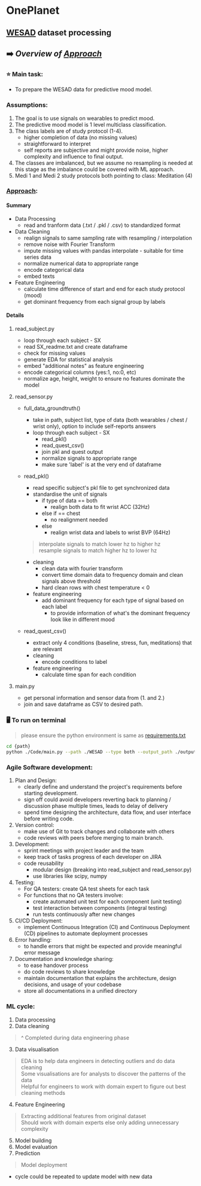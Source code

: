 # OnePlanet

## [WESAD] dataset processing
## ➡️ *Overview of [Approach]*

### ⭐️ Main task: 
* To prepare the WESAD data for predictive mood model.

### Assumptions:
1. The goal is to use signals on wearables to predict mood. 
2. The predictive mood model is 1 level multiclass classification.
3. The class labels are of study protocol (1-4).
    - higher completion of data (no missing values)
    - straightforward to interpret
    - self reports are subjective and might provide noise, higher complexity and influence to final output.
4. The classes are imbalanced, but we assume no resampling is needed at this stage as the imbalance could be covered with ML approach. 
5. Medi 1 and Medi 2 study protocols both pointing to class: Meditation (4)

### [Approach]: 

#### Summary
- Data Processing 
    - read and tranform data (.txt / .pkl / .csv) to standardized format
- Data Cleaning
    - realign signals to same sampling rate with resampling / interpolation
    - remove noise with Fourier Transform
    - impute missing values with pandas interpolate - suitable for time series data
    - normalize numerical data to appropriate range
    - encode categorical data
    - embed texts
- Feature Engineering
    - calculate time difference of start and end for each study protocol (mood)
    - get dominant frequency from each signal group by labels

#### Details
1. read_subject.py
    - loop through each subject - SX
    - read SX_readme.txt and create dataframe
    - check for missing values
    - generate EDA for statistical analysis
    - embed "additional notes" as feature engineering 
    - encode categorical columns (yes:1, no:0, etc)
    - normalize age, height, weight to ensure no features dominate the model

2. read_sensor.py
    - full_data_groundtruth()
        - take in path, subject list, type of data (both wearables / chest / wrist only), option to include self-reports answers
        - loop through each subject - SX
            - read_pkl()
            - read_quest_csv()
            - join pkl and quest output
            - normalize signals to appropriate range
            - make sure 'label' is at the very end of dataframe
    - read_pkl()
        - read specific subject's pkl file to get synchronized data
        - standardise the unit of signals
            - if type of data == both
                - realign both data to fit wrist ACC (32Hz)
            - else if == chest
                - no realignment needed
            - else 
                - realign wrist data and labels to wrist BVP (64Hz)

        > interpolate signals to match lower hz to higher hz\
        > resample signals to match higher hz to lower hz

        - cleaning
            - clean data with fourier transform
            - convert time domain data to frequency domain and clean signals above threshold
            - hard clean rows with chest temperature < 0
        - feature engineering
            - add dominant frequency for each type of signal based on each label
                - to provide information of what's the dominant frequency look like in different mood
    - read_quest_csv()
        - extract only 4 conditions (baseline, stress, fun, meditations) that are relevant
        - cleaning
            - encode conditions to label
        - feature engineering
            - calculate time span for each condition 

3. main.py
    - get personal information and sensor data from (1. and 2.)
    - join and save dataframe as CSV to desired path. 

### 🖥️ To run on terminal
> please ensure the python environment is same as [requirements.txt]
```sh
cd {path}
python ./Code/main.py --path ./WESAD --type both --output_path ./output/full_data.csv 
```

### Agile Software development:
1. Plan and Design:
    - clearly define and understand the project's requirements before starting development.
    - sign off could avoid developers reverting back to planning / discussion phase multiple times, leads to delay of delivery
    - spend time designing the architecture, data flow, and user interface before writing code.
2. Version control:
    - make use of Git to track changes and collaborate with others
    - code reviews with peers before merging to main branch.
3. Development:
    - sprint meetings with project leader and the team
    - keep track of tasks progress of each developer on JIRA
    - code reusability
        - modular design (breaking into read_subject and read_sensor.py)
        - use libraries like scipy, numpy
4. Testing:
    - For QA testers: create QA test sheets for each task
    - For functions that no QA testers involve:
        - create automated unit test for each component (unit testing)
        - test interaction between components (integral testing)
        - run tests continuously after new changes
5. CI/CD Deployment: 
    - implement Continuous Integration (CI) and Continuous Deployment (CD) pipelines to automate deployment processes
6. Error handling:
    - to handle errors that might be expected and provide meaningful error message
7. Documentation and knowledge sharing:
    - to ease handover process
    - do code reviews to share knowledge
    - maintain documentation that explains the architecture, design decisions, and usage of your codebase
    - store all documentations in a unified directory

### ML cycle:
1. Data processing
2. Data cleaning
> ^ Completed during data engineering phase
3. Data visualisation
> EDA is to help data engineers in detecting outliers and do data cleaning\
> Some visualisations are for analysts to discover the patterns of the data\
> Helpful for engineers to work with domain expert to figure out best cleaning methods
4. Feature Engineering
> Extracting additional features from original dataset\
> Should work with domain experts else only adding unnecessary complexity
5. Model building
6. Model evaluation
7. Prediction
> Model deployment

* cycle could be repeated to update model with new data

[requirements.txt]: https://github.com/Zhejing-Chin/OnePlanet/blob/vigee/requirements.txt
[WESAD]: https://ubicomp.eti.uni-siegen.de/home/datasets/icmi18/
[Approach]: https://docs.google.com/presentation/d/1sdrgBVOkoWKjqnoI1J7KppCdwYtVmJk8REmHo8p-tbQ/edit?usp=sharing
